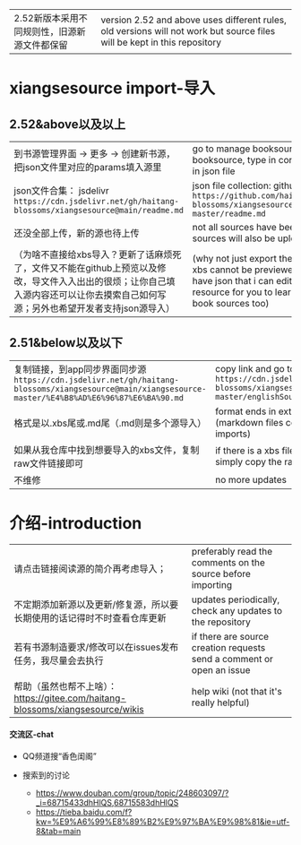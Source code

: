 |||
|--|--|
|2.52新版本采用不同规则性，旧源新源文件都保留|version 2.52 and above uses different rules, old versions will not work but source files will be kept in this repository|


# xiangsesource import-导入

## 2.52&above以及以上
|||
|--|--|
|到书源管理界面 -> 更多 -> 创建新书源，把json文件里对应的params填入源里|go to manage booksources -> more -> create booksource, type in corresponding params given in json file|
|json文件合集： jsdelivr `https://cdn.jsdelivr.net/gh/haitang-blossoms/xiangsesource@main/readme.md`|json file collection: github `https://github.com/haitang-blossoms/xiangsesource/blob/main/xiangsesource-master/readme.md`|
|还没全部上传，新的源也待上传|not all sources have been uploaded yet, new sources will also be uploaded|
|（为啥不直接给xbs导入？更新了话麻烦死了，文件又不能在github上预览以及修改，导文件入入出出的很烦；让你自己填入源内容还可以让你去摸索自己如何写源；另外也希望开发者支持json源导入）|(why not just export the xbs files? unfortunately xbs cannot be previewed on github so i'd rather have json that i can edit; it would be a great resource for you to learn how to write your own book sources too)|

## 2.51&below以及以下
|||
|--|--|
|复制链接，到app同步界面同步源`https://cdn.jsdelivr.net/gh/haitang-blossoms/xiangsesource@main/xiangsesource-master/%E4%B8%AD%E6%96%87%E6%BA%90.md`|copy link and go to app source sync page `https://cdn.jsdelivr.net/gh/haitang-blossoms/xiangsesource@main/xiangsesource-master/englishSource.md`|
|格式是以.xbs尾或.md尾（.md则是多个源导入）|format ends in extensions .xbs or .md (markdown files contain multiple source imports)|
|如果从我仓库中找到想要导入的xbs文件，复制raw文件链接即可|if there is a xbs file not listed in the .md, simply copy the raw file link and import|
|不维修|no more updates|

# 介绍-introduction
|||
|--|--|
|请点击链接阅读源的简介再考虑导入；|preferably read the comments on the source before importing|
|不定期添加新源以及更新/修复源，所以要长期使用的话记得时不时查看仓库更新|updates periodically, check any updates to the repository|
|若有书源制造要求/修改可以在issues发布任务，我尽量会去执行|if there are source creation requests send a comment or open an issue|
|帮助（虽然也帮不上啥）： https://gitee.com/haitang-blossoms/xiangsesource/wikis|help wiki (not that it's really helpful)|

#### 交流区-chat

- QQ频道搜“香色闺阁”

- 搜索到的讨论
  - https://www.douban.com/group/topic/248603097/?_i=68715433dhHlQS,68715583dhHlQS
  - https://tieba.baidu.com/f?kw=%E9%A6%99%E8%89%B2%E9%97%BA%E9%98%81&ie=utf-8&tab=main
